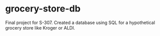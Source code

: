 # grocery-store-db
Final project for S-307.  Created a database using SQL for a hypothetical grocery store like Kroger or ALDI.
